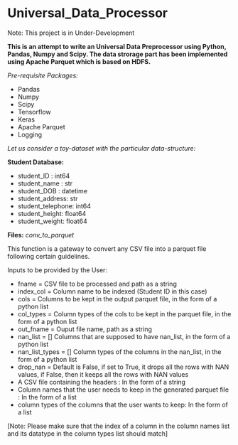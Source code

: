 # Universal_Data_Processor 
Note: This project is in Under-Development

**This is an attempt to write an Universal Data Preprocessor using Python, Pandas, Numpy and Scipy. The data strorage part has been implemented using Apache Parquet which is based on HDFS.**

_Pre-requisite Packages:_

- Pandas
- Numpy
- Scipy
- Tensorflow
- Keras
- Apache Parquet
- Logging

_Let us consider a toy-dataset with the particular data-structure:_

**Student Database:**

- student_ID : int64 
- student_name : str
- student_DOB : datetime
- student_address: str
- student_telephone: int64
- student_height: float64
- student_weight: float64

**Files:**
_conv_to_parquet_

This function is a gateway to convert any CSV file into a parquet file following certain guidelines.

Inputs to be provided by the User:

- fname = CSV file to be processed and path as a string
- index_col = Column name to be indexed (Student ID in this case)
- cols = Columns to be kept in the output parquet file, in the form of a python list
- col_types = Column types of the cols to be kept in the parquet file, in the form of a python list
- out_fname = Ouput file name, path as a string
- nan_list = [] Columns that are supposed to have nan_list, in the form of a python list
- nan_list_types = [] Column types of the columns in the nan_list, in the form of a python list
- drop_nan = Default is False, if set to True, it drops all the rows with NAN values, if False, then it keeps all the rows with NAN values
- A CSV file containing the headers : In the form of a string
- Column names that the user needs to keep in the generated parquet file : In the form of a list
- column types of the columns that the user wants to keep: In the form of a list

[Note: Please make sure that the index of a column in the column names list and its datatype in the column types list should match]
